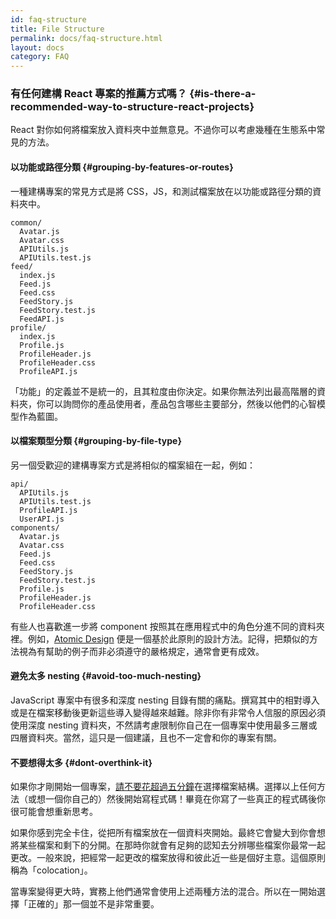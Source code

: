 ```yaml
---
id: faq-structure
title: File Structure
permalink: docs/faq-structure.html
layout: docs
category: FAQ
---
```


### 有任何建構 React 專案的推薦方式嗎？ {#is-there-a-recommended-way-to-structure-react-projects}

React 對你如何將檔案放入資料夾中並無意見。不過你可以考慮幾種在生態系中常見的方法。

#### 以功能或路徑分類 {#grouping-by-features-or-routes}

一種建構專案的常見方式是將 CSS，JS，和測試檔案放在以功能或路徑分類的資料夾中。

```
common/
  Avatar.js
  Avatar.css
  APIUtils.js
  APIUtils.test.js
feed/
  index.js
  Feed.js
  Feed.css
  FeedStory.js
  FeedStory.test.js
  FeedAPI.js
profile/
  index.js
  Profile.js
  ProfileHeader.js
  ProfileHeader.css
  ProfileAPI.js
```

「功能」的定義並不是統一的，且其粒度由你決定。如果你無法列出最高階層的資料夾，你可以詢問你的產品使用者，產品包含哪些主要部分，然後以他們的心智模型作為藍圖。

#### 以檔案類型分類 {#grouping-by-file-type}

另一個受歡迎的建構專案方式是將相似的檔案組在一起，例如：

```
api/
  APIUtils.js
  APIUtils.test.js
  ProfileAPI.js
  UserAPI.js
components/
  Avatar.js
  Avatar.css
  Feed.js
  Feed.css
  FeedStory.js
  FeedStory.test.js
  Profile.js
  ProfileHeader.js
  ProfileHeader.css
```

有些人也喜歡進一步將 component 按照其在應用程式中的角色分進不同的資料夾裡。例如，[Atomic Design](http://bradfrost.com/blog/post/atomic-web-design/) 便是一個基於此原則的設計方法。記得，把類似的方法視為有幫助的例子而非必須遵守的嚴格規定，通常會更有成效。

#### 避免太多 nesting {#avoid-too-much-nesting}

JavaScript 專案中有很多和深度 nesting 目錄有關的痛點。撰寫其中的相對導入或是在檔案移動後更新這些導入變得越來越難。除非你有非常令人信服的原因必須使用深度 nesting 資料夾，不然請考慮限制你自己在一個專案中使用最多三層或四層資料夾。當然，這只是一個建議，且也不一定會和你的專案有關。

#### 不要想得太多 {#dont-overthink-it}

如果你才剛開始一個專案，[請不要花超過五分鐘](https://en.wikipedia.org/wiki/Analysis_paralysis)在選擇檔案結構。選擇以上任何方法（或想一個你自己的）然後開始寫程式碼！畢竟在你寫了一些真正的程式碼後你很可能會想重新思考。

如果你感到完全卡住，從把所有檔案放在一個資料夾開始。最終它會變大到你會想將某些檔案和剩下的分開。在那時你就會有足夠的認知去分辨哪些檔案你最常一起更改。一般來說，把經常一起更改的檔案放得和彼此近一些是個好主意。這個原則稱為「colocation」。

當專案變得更大時，實務上他們通常會使用上述兩種方法的混合。所以在一開始選擇「正確的」那一個並不是非常重要。
